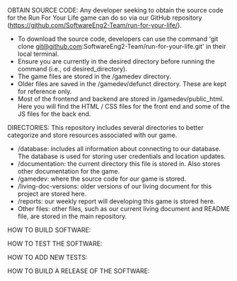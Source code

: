 OBTAIN SOURCE CODE: Any developer seeking to obtain the source code for the Run For Your Life game can do so via our GitHub repository (https://github.com/SoftwareEng2-Team/run-for-your-life/). 
- To download the source code, developers can use the command 'git clone git@github.com:SoftwareEng2-Team/run-for-your-life.git' in their local terminal.
- Ensure you are currently in the desired directory before running the command (i.e., cd desired_directory).
- The game files are stored in the /gamedev directory.
- Older files are saved in the /gamedev/defunct directory. These are kept for reference only.
- Most of the frontend and backend are stored in /gamedev/public_html. Here you will find the HTML / CSS files for the front end and some of the JS files for the back end.

DIRECTORIES: This repository includes several directories to better categorize and store resources associated with our game. 
- /database: includes all information about connecting to our database. The database is used for storing user credentials and location updates.
- /documentation: the current directory this file is stored in. Also stores other documentation for the game.
- /gamedev: where the source code for our game is stored. 
- /living-doc-versions: older versions of our living document for this project are stored here. 
- /reports: our weekly report will developing this game is stored here. 
- Other files: other files, such as our current living document and README file, are stored in the main repository.

HOW TO BUILD SOFTWARE: 

HOW TO TEST THE SOFTWARE: 

HOW TO ADD NEW TESTS: 

HOW TO BUILD A RELEASE OF THE SOFTWARE:
